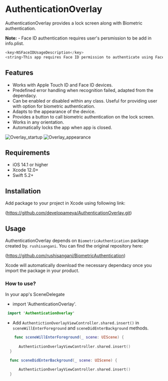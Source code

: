 # AuthenticationOverlay

AuthenticationOverlay provides a lock screen along with Biometric authentication.

**Note:** - Face ID authentication requires user's persmission to be add in info.plist.
```swift
<key>NSFaceIDUsageDescription</key>
<string>This app requires Face ID permission to authenticate using Face recognition.</string>
```

## Features
- Works with Apple Touch ID and Face ID devices.
- Predefined error handling when recognition failed, adapted from the dependacy.
- Can be enabled or disabled within any class. Useful for providing user with option for biometric authentication.
- Adapts to the appearance of the device.
- Provides a button to call biometric authentication on the lock screen.
- Works in any orientation.
- Automatically locks the app when app is closed.

![Overlay_startup](https://user-images.githubusercontent.com/66625259/151118433-b9a6d3d5-923a-4ab9-a49f-c928861ce648.gif)
![Overlay_appearance](https://user-images.githubusercontent.com/66625259/151119535-bb29bf42-bc58-4091-831f-ccfa0c8fe9b3.gif)


## Requirements
- iOS 14.1 or higher
- Xcode 12.0+
- Swift 5.2+

## Installation

Add package to your project in Xcode using following link:

(https://github.com/developameya/AuthenticationOverlay.git)

## Usage
AuthenticationOverlay depends on `BiometricAuthentication` package created by. `rushisangani`. You can find the original repository here:

 (https://github.com/rushisangani/BiometricAuthentication)

Xcode will automatically download the necessary dependacy once you import the package in your product.

### How to use?
 In your app's SceneDelegate
 
 - import 'AuthenticationOverlay'.
 
 ```swift
  import 'AuthenticationOverlay'
  ```
  - Add `AuthentictionOverlayViewController.shared.insert()` in `sceneWillEnterForeground` and `sceneDidEnterBackground` methods.
  
  ```swift
      func sceneWillEnterForeground(_ scene: UIScene) {
      
        AuthentictionOverlayViewController.shared.insert()
    }

    func sceneDidEnterBackground(_ scene: UIScene) {
    
        AuthentictionOverlayViewController.shared.insert()
    }
 ```
 

